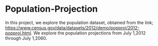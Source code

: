 # Population-Projection
In this project, we explore the population dataset, obtained from the link; https://www.census.gov/data/datasets/2012/demo/popproj/2012-popproj.html. We explore the population projections from July 1,2012 through July 1,2060.
